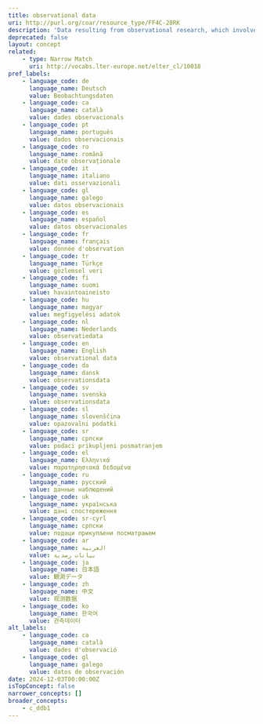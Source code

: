 ```yaml
---
title: observational data
uri: http://purl.org/coar/resource_type/FF4C-28RK
description: 'Data resulting from observational research, which involves collecting observations as they occur (for example, observing behaviors, events, development of condition or disease, etc.), without attempting to manipulate any of the independent variables. [Source:  Adapted from https://ddialliance.org/Specification/DDI-CV/ModeOfCollection_3.0.html]'
deprecated: false
layout: concept
related:
    - type: Narrow Match
      uri: http://vocabs.lter-europe.net/elter_cl/10018
pref_labels:
    - language_code: de
      language_name: Deutsch
      value: Beobachtungsdaten
    - language_code: ca
      language_name: català
      value: dades observacionals
    - language_code: pt
      language_name: português
      value: dados observacionais
    - language_code: ro
      language_name: română
      value: date observaționale
    - language_code: it
      language_name: italiano
      value: dati osservazionali
    - language_code: gl
      language_name: galego
      value: datos observacionais
    - language_code: es
      language_name: español
      value: datos observacionales
    - language_code: fr
      language_name: français
      value: donnée d'observation
    - language_code: tr
      language_name: Türkçe
      value: gözlemsel veri
    - language_code: fi
      language_name: suomi
      value: havaintoaineisto
    - language_code: hu
      language_name: magyar
      value: megfigyelési adatok
    - language_code: nl
      language_name: Nederlands
      value: observatiedata
    - language_code: en
      language_name: English
      value: observational data
    - language_code: da
      language_name: dansk
      value: observationsdata
    - language_code: sv
      language_name: svenska
      value: observationsdata
    - language_code: sl
      language_name: slovenščina
      value: opazovalni podatki
    - language_code: sr
      language_name: српски
      value: podaci prikupljeni posmatranjem
    - language_code: el
      language_name: Ελληνικά
      value: παρατηρησιακά δεδομένα
    - language_code: ru
      language_name: русский
      value: данные наблюдений
    - language_code: uk
      language_name: українська
      value: дані спостереження
    - language_code: sr-cyrl
      language_name: српски
      value: подаци прикупљени посматрањем
    - language_code: ar
      language_name: العربية
      value: بيانات رصدية
    - language_code: ja
      language_name: 日本語
      value: 観測データ
    - language_code: zh
      language_name: 中文
      value: 观测数据
    - language_code: ko
      language_name: 한국어
      value: 관측데이터
alt_labels:
    - language_code: ca
      language_name: català
      value: dades d'observació
    - language_code: gl
      language_name: galego
      value: datos de observación
date: 2024-12-03T00:00:00Z
isTopConcept: false
narrower_concepts: []
broader_concepts:
    - c_ddb1
---
```


